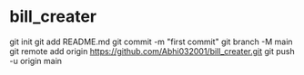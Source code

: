 # bill_creater
git init
git add README.md
git commit -m "first commit"
git branch -M main
git remote add origin https://github.com/Abhi032001/bill_creater.git
git push -u origin main
